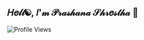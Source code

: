 ## 𝐻𝑒𝓁𝓁☯, 𝐼'𝓂 𝒫𝓇𝒶𝓈𝒽𝒶𝓃𝒶 𝒮𝒽𝓇𝑒𝓈𝓉𝒽𝒶 👋

<!--
**prashana-sht/prashana-sht** is a ✨ _special_ ✨ repository because its `README.md` (this file) appears on your GitHub profile.

Here are some ideas to get you started:

- 🔭 I’m currently working on ...
- 🌱 I’m currently learning ...
- 👯 I’m looking to collaborate on ...
- 🤔 I’m looking for help with ...
- 💬 Ask me about ...
- 📫 How to reach me: ...
- 😄 Pronouns: ...
- ⚡ Fun fact: ...
-->

![Profile Views](https://komarev.com/ghpvc/?username=prashana-sht)
